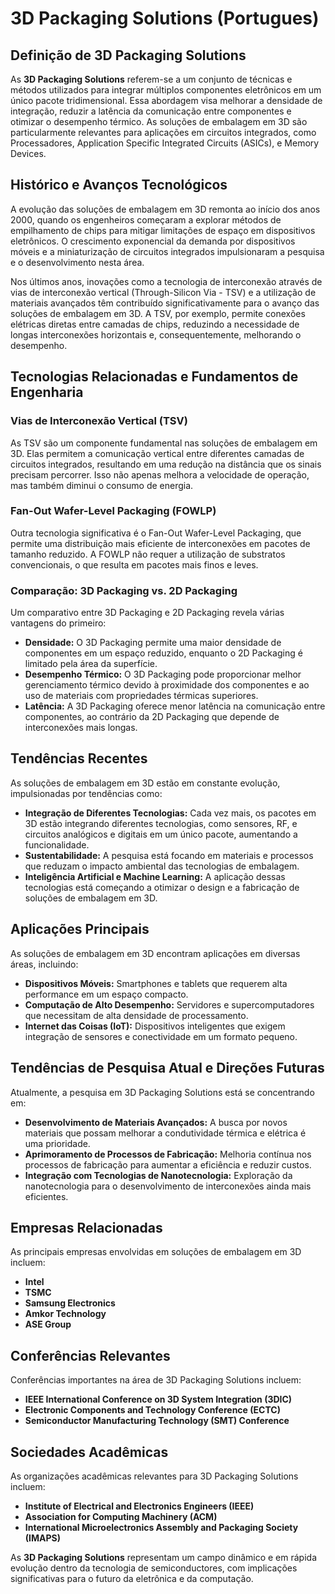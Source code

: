 # 3D Packaging Solutions (Portugues)

## Definição de 3D Packaging Solutions

As **3D Packaging Solutions** referem-se a um conjunto de técnicas e métodos utilizados para integrar múltiplos componentes eletrônicos em um único pacote tridimensional. Essa abordagem visa melhorar a densidade de integração, reduzir a latência da comunicação entre componentes e otimizar o desempenho térmico. As soluções de embalagem em 3D são particularmente relevantes para aplicações em circuitos integrados, como Processadores, Application Specific Integrated Circuits (ASICs), e Memory Devices.

## Histórico e Avanços Tecnológicos

A evolução das soluções de embalagem em 3D remonta ao início dos anos 2000, quando os engenheiros começaram a explorar métodos de empilhamento de chips para mitigar limitações de espaço em dispositivos eletrônicos. O crescimento exponencial da demanda por dispositivos móveis e a miniaturização de circuitos integrados impulsionaram a pesquisa e o desenvolvimento nesta área.

Nos últimos anos, inovações como a tecnologia de interconexão através de vias de interconexão vertical (Through-Silicon Via - TSV) e a utilização de materiais avançados têm contribuído significativamente para o avanço das soluções de embalagem em 3D. A TSV, por exemplo, permite conexões elétricas diretas entre camadas de chips, reduzindo a necessidade de longas interconexões horizontais e, consequentemente, melhorando o desempenho.

## Tecnologias Relacionadas e Fundamentos de Engenharia

### Vias de Interconexão Vertical (TSV)

As TSV são um componente fundamental nas soluções de embalagem em 3D. Elas permitem a comunicação vertical entre diferentes camadas de circuitos integrados, resultando em uma redução na distância que os sinais precisam percorrer. Isso não apenas melhora a velocidade de operação, mas também diminui o consumo de energia.

### Fan-Out Wafer-Level Packaging (FOWLP)

Outra tecnologia significativa é o Fan-Out Wafer-Level Packaging, que permite uma distribuição mais eficiente de interconexões em pacotes de tamanho reduzido. A FOWLP não requer a utilização de substratos convencionais, o que resulta em pacotes mais finos e leves.

### Comparação: 3D Packaging vs. 2D Packaging

Um comparativo entre 3D Packaging e 2D Packaging revela várias vantagens do primeiro:

- **Densidade:** O 3D Packaging permite uma maior densidade de componentes em um espaço reduzido, enquanto o 2D Packaging é limitado pela área da superfície.
- **Desempenho Térmico:** O 3D Packaging pode proporcionar melhor gerenciamento térmico devido à proximidade dos componentes e ao uso de materiais com propriedades térmicas superiores.
- **Latência:** A 3D Packaging oferece menor latência na comunicação entre componentes, ao contrário da 2D Packaging que depende de interconexões mais longas.

## Tendências Recentes

As soluções de embalagem em 3D estão em constante evolução, impulsionadas por tendências como:

- **Integração de Diferentes Tecnologias:** Cada vez mais, os pacotes em 3D estão integrando diferentes tecnologias, como sensores, RF, e circuitos analógicos e digitais em um único pacote, aumentando a funcionalidade.
- **Sustentabilidade:** A pesquisa está focando em materiais e processos que reduzam o impacto ambiental das tecnologias de embalagem.
- **Inteligência Artificial e Machine Learning:** A aplicação dessas tecnologias está começando a otimizar o design e a fabricação de soluções de embalagem em 3D.

## Aplicações Principais

As soluções de embalagem em 3D encontram aplicações em diversas áreas, incluindo:

- **Dispositivos Móveis:** Smartphones e tablets que requerem alta performance em um espaço compacto.
- **Computação de Alto Desempenho:** Servidores e supercomputadores que necessitam de alta densidade de processamento.
- **Internet das Coisas (IoT):** Dispositivos inteligentes que exigem integração de sensores e conectividade em um formato pequeno.

## Tendências de Pesquisa Atual e Direções Futuras

Atualmente, a pesquisa em 3D Packaging Solutions está se concentrando em:

- **Desenvolvimento de Materiais Avançados:** A busca por novos materiais que possam melhorar a condutividade térmica e elétrica é uma prioridade.
- **Aprimoramento de Processos de Fabricação:** Melhoria contínua nos processos de fabricação para aumentar a eficiência e reduzir custos.
- **Integração com Tecnologias de Nanotecnologia:** Exploração da nanotecnologia para o desenvolvimento de interconexões ainda mais eficientes.

## Empresas Relacionadas

As principais empresas envolvidas em soluções de embalagem em 3D incluem:

- **Intel**
- **TSMC**
- **Samsung Electronics**
- **Amkor Technology**
- **ASE Group**

## Conferências Relevantes

Conferências importantes na área de 3D Packaging Solutions incluem:

- **IEEE International Conference on 3D System Integration (3DIC)**
- **Electronic Components and Technology Conference (ECTC)**
- **Semiconductor Manufacturing Technology (SMT) Conference**

## Sociedades Acadêmicas

As organizações acadêmicas relevantes para 3D Packaging Solutions incluem:

- **Institute of Electrical and Electronics Engineers (IEEE)**
- **Association for Computing Machinery (ACM)**
- **International Microelectronics Assembly and Packaging Society (IMAPS)**

As **3D Packaging Solutions** representam um campo dinâmico e em rápida evolução dentro da tecnologia de semiconductores, com implicações significativas para o futuro da eletrônica e da computação.